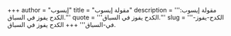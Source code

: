 +++
author = "إيسوب"
title = "مقولة إيسوب"
description = '''مقولة إيسوب: الكدح يفوز في السباق.'''
quote = '''الكدح يفوز في السباق.'''
slug = '''الكدح-يفوز-في-السباق'''
+++
الكدح يفوز في السباق.
